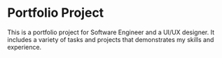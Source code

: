 # Portfolio Project

This is a portfolio project for Software Engineer and a UI/UX designer. It includes a variety of tasks and projects that demonstrates my skills and experience.
